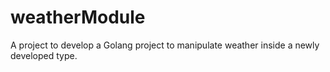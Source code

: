 # weatherModule

A project to develop a Golang project to manipulate weather inside a newly developed type.